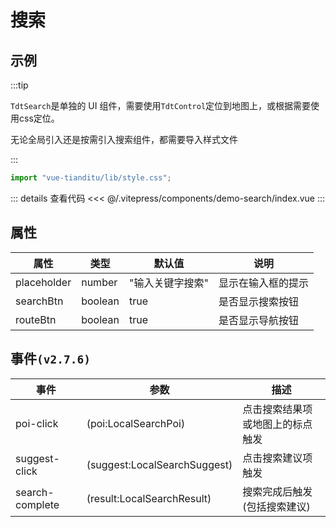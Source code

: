 # 搜索

## 示例

:::tip

`TdtSearch`是单独的 UI 组件，需要使用`TdtControl`定位到地图上，或根据需要使用css定位。

无论全局引入还是按需引入搜索组件，都需要导入样式文件

:::

```js
import "vue-tianditu/lib/style.css";
```

<demo-search></demo-search>

::: details 查看代码
<<< @/.vitepress/components/demo-search/index.vue
:::

## 属性

| 属性          | 类型      | 默认值       | 说明        |
|-------------|---------|-----------|-----------|
| placeholder | number  | "输入关键字搜索" | 显示在输入框的提示 |
| searchBtn   | boolean | true      | 是否显示搜索按钮  |
| routeBtn    | boolean | true      | 是否显示导航按钮  |

## 事件`(v2.7.6)`

| 事件              | 参数                           | 描述               |
|-----------------|------------------------------|------------------|
| poi-click       | (poi:LocalSearchPoi)         | 点击搜索结果项或地图上的标点触发 |
| suggest-click   | (suggest:LocalSearchSuggest) | 点击搜索建议项触发        |
| search-complete | (result:LocalSearchResult)   | 搜索完成后触发(包括搜索建议)  |
